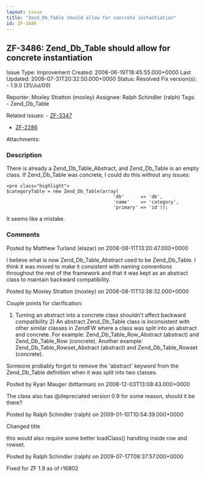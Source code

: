 ```yaml
---
layout: issue
title: "Zend_Db_Table should allow for concrete instantiation"
id: ZF-3486
---
```


ZF-3486: Zend\_Db\_Table should allow for concrete instantiation
----------------------------------------------------------------

 Issue Type: Improvement Created: 2008-06-19T18:45:55.000+0000 Last Updated: 2009-07-31T20:32:50.000+0000 Status: Resolved Fix version(s): - 1.9.0 (31/Jul/09)
 
 Reporter:  Moxley Stratton (moxley)  Assignee:  Ralph Schindler (ralph)  Tags: - Zend\_Db\_Table
 
 Related issues: - [ZF-3347](/issues/browse/ZF-3347)
- [ZF-2286](/issues/browse/ZF-2286)
 
 Attachments: 
### Description

There is already a Zend\_Db\_Table\_Abstract, and Zend\_Db\_Table is an empty class. If Zend\_Db\_Table was concrete, I could do this without any issues:

 
    <pre class="highlight">
    $categoryTable = new Zend_Db_Table(array(
                                           'db'      => 'db',
                                           'name'    => 'category',
                                           'primary' => 'id'));


It seems like a mistake.

 

 

### Comments

Posted by Matthew Turland (elazar) on 2008-08-11T13:20:47.000+0000

I believe what is now Zend\_Db\_Table\_Abstract used to be Zend\_Db\_Table. I think it was moved to make it consistent with naming conventions throughout the rest of the framework and that it was kept as an abstract class to maintain backward compatibility.

 

 

Posted by Moxley Stratton (moxley) on 2008-08-11T13:38:32.000+0000

Couple points for clarification:

1) Turning an abstract into a concrete class shouldn't affect backward compatibility 2) An abstract Zend\_Db\_Table class is inconsistent with other similar classes in ZendFW where a class was split into an abstract and concrete. For example: Zend\_Db\_Table\_Row\_Abstract (abstract) and Zend\_Db\_Table\_Row (concrete). Another example: Zend\_Db\_Table\_Rowset\_Abstract (abstract) and Zend\_Db\_Table\_Rowset (concrete).

Someone probably forgot to remove the 'abstract' keyword from the Zend\_Db\_Table definition when it was split into two classes.

 

 

Posted by Ryan Mauger (bittarman) on 2008-12-03T13:08:43.000+0000

The class also has @depreciated version 0.9 for some reason, should it be there?

 

 

Posted by Ralph Schindler (ralph) on 2009-01-10T10:54:39.000+0000

Changed title

this would also require some better loadClass() handling inside row and rowset.

 

 

Posted by Ralph Schindler (ralph) on 2009-07-17T08:37:57.000+0000

Fixed for ZF 1.9 as of r16802

 

 